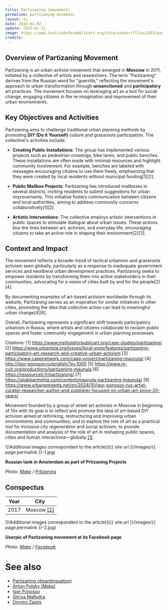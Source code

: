 ```yaml
---
title: Partizaning (movement)
permalink: partizaning-movement
layout: ai
date: 2018-01-02
update: 2025-01-21
image: https://www.instituteforpublicart.org/site/assets/files/2451/partizaning_-_photo_by_fedor_lavrentiev_2.768x0.jpg
credits:
---
```


## Overview of Partizaning Movement

Partizaning is an urban activist movement that emerged in **Moscow** in 2011, initiated by a collective of artists and researchers. The term "Partizaning" derives from the Russian word for "guerrilla," reflecting the movement's approach to urban transformation through **unsanctioned** and **participatory** art practices. The movement focuses on leveraging art as a tool for social change, engaging citizens in the re-imagination and improvement of their urban environments.

## Key Objectives and Activities

Partizaning aims to challenge traditional urban planning methods by promoting **DIY (Do It Yourself)** culture and grassroots participation. The collective's activities include:

- **Creating Public Installations**: The group has implemented various projects such as pedestrian crossings, bike lanes, and public benches. These installations are often made with minimal resources and highlight community involvement. For example, benches are labeled with messages encouraging citizens to use them freely, emphasizing that they were created by local residents without municipal funding[1][2].

- **Public Mailbox Projects**: Partizaning has introduced mailboxes in several districts, inviting residents to submit suggestions for urban improvements. This initiative fosters communication between citizens and local authorities, aiming to address community concerns collaboratively[1][2].

- **Artistic Interventions**: The collective employs artistic interventions in public spaces to stimulate dialogue about urban issues. These actions blur the lines between art, activism, and everyday life, encouraging citizens to take an active role in shaping their environment[2][3].

## Context and Impact

The movement reflects a broader trend of tactical urbanism and grassroots activism seen globally, particularly as a response to inadequate government services and neoliberal urban development practices. Partizaning seeks to empower residents by transforming them into active stakeholders in their communities, advocating for a vision of cities built by and for the people[2][4].

By documenting examples of art-based activism worldwide through its website, Partizaning serves as an inspiration for similar initiatives in other cities, promoting the idea that collective action can lead to meaningful urban change[4][6].

Overall, Partizaning represents a significant shift towards participatory urbanism in Russia, where artists and citizens collaborate to reclaim public spaces and foster community engagement in urban planning processes.

Citations:
[1] https://www.instituteforpublicart.org/case-studies/partizaning/
[2] https://www.urbanista.org/issues/local-eyes/features/partizaning-participatory-art-research-and-creative-urban-activism
[3] https://www.cappnetwork.com/capp-project/partizaning-maunula/
[4] http://igor-ponosov.ru/english/?p=1000
[5] https://www.m-cult.org/productions/partizaning-maunula
[6] https://ressource0.fr/partizaning/
[7] https://aliakbarmehta.com/content/maunula-partizaning-maunula/
[8] https://www.urbanpresents.net/en/2024/10/igor-ponosov-rus-artist-curator-researcher-author-and-publisher-focused-on-urban-art-since-20-years/

Movement founded by a group of street art activists in Moscow in beginning of 10s with its goal is to reflect and promote the idea of art-based DIY activism aimed at rethinking, restructuring and improving urban environments and communities, and to explore the role of art as a practical tool for inclusive city regeneration and social activism, to provide documentation and analysis of the role of art in reshaping public spaces, cities and human interactions—globally <span id="a1">[\[1\]](#f1)</span>.

 ![(Additional images correspondent to the article)]({{ site.url }}/images/{{ page.permalink }}-1.jpg)

 **Russian tank in Amsterdam as part of Prtizaning Projects**

 *Photo: [Make](index) / [Prtizaning](index)*

 ## Сonspectus

 |Year|City|
 |-|-|
 |2017|Moscow <span id="a2">[\[2\]](#f2)</span>|

![(Additional images correspondent to the article)]({{ site.url }}/images/{{ page.permalink }}-2.jpg)

**Userpic of Partizaning movement at its Facebook page**

*Photo: [Make](index) / [Facebook](index)*


# See also

+ [Partizaning (disambiguation)](partizaning-disambiguation)
+ [Anton Polsky (Make)](polsky-anton-make)
+ [Igor Ponosov](ponosov-igor)
+ [Shriya Malhotra](malhotra-shriya)
+ [Dmytro Zaiets](zaiets-dmytro)
